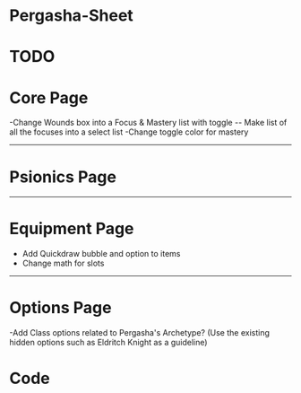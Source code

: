 # Pergasha-Sheet
# TODO

# Core Page
-Change Wounds box into a Focus & Mastery list with toggle -- Make list of all the focuses into a select list
-Change toggle color for mastery
<!-- -Change Effects and Conditions box into a features and traits list
-Add filler text to extra resources boxes (Class and other) to make the editable field obvious
-Change spell burnout to Psi Limit with a drop down option from 2 to 8
-Remove Fate and Inspiration and add two boxes like the speed one with editable field and title
-Change Background to Tribe/Clan
-Fix the clicking output of Psionics Save DC  -->
-----------------
# Psionics Page
<!-- -Change spell burnout to Psi Limit with a drop down option from 1 to 8 (Make it reference the value on core page? Like attack and DC) ---->
<!-- -Psionics Nullifying Conditions box  -->
<!-- -Psionics by cost -->
<!-- -Remove the added concentration in spellcard output -->
<!-- -Remove cantrip progression -->
-----------------
# Equipment Page
- Add Quickdraw bubble and option to items
- Change math for slots
<!-- -Remove "Notches" and Quality from Equipment -->
<!-- -See if Properties and Modifiers serve any purpose, if not, remove them -->
<!-- -Make base 4 barter section names unchangeable -->
-----------------
# Options Page
<!-- -Remove Custom Classes  -->
<!-- -Remove Spell Slot Modifiers  -->
-Add Class options related to Pergasha's Archetype? (Use the existing hidden options such as Eldritch Knight as a guideline)

# Code

<!-- - Comment any reference to unused classes to reduce the load (Bard, Cleric, Druid, Paladin. Sorcerer, Warlock and Wizard) -->


<!-- <div class="sheet-form-group">
  <label>Talent Progression:</label>
  <select name="attr_spell_damage_progression">
    <option value="" selected="selected">&mdash;</option>
    <option value="Cantrip Dice">CANTRIP DICE</option>
  </select>
</div> -->
